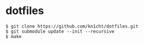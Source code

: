 # dotfiles

```
$ git clone https://github.com/kn1cht/dotfiles.git
$ git submodule update --init --recursive
$ make
```
